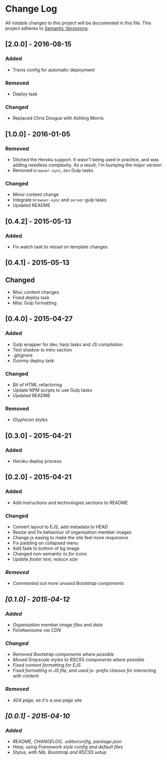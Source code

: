 # Change Log
All notable changes to this project will be documented in this file. This project adheres to [Semantic Versioning](http://semver.org/).

## [2.0.0] - 2016-08-15
### Added
- Travis config for automatic deployment 

### Removed
- Deploy task

### Changed
- Replaced Chris Doogue with Ashling Morris

## [1.0.0] - 2016-01-05
### Removed
- Ditched the Heroku support. It wasn't being used in practice, and was adding needless complexity. As a result, I'm bumping the major version
- Removed `browser-sync`, `dev` Gulp tasks

### Changed 
- Minor content change
- Integrate `browser-sync` and `server` gulp tasks
- Updated README

## [0.4.2] - 2015-05-13
### Added
- Fix watch task to reload on template changes

## [0.4.1] - 2015-05-13
## Changed
- Misc content changes
- Fixed deploy task
- Misc Gulp formatting

## [0.4.0] - 2015-04-27
### Added
- Gulp wrapper for dev, harp tasks and JS compilation
- Text shadow to intro section
- .gitignore
- Dummy deploy task

### Changed
- Bit of HTML refactoring
- Update NPM scripts to use Gulp tasks
- Updated README

### Removed
- Glyphicon styles

## [0.3.0] - 2015-04-21
### Added
- Heroku deploy process

## [0.2.0] - 2015-04-21
### Added
- Add instructions and technologies sections to README

### Changed
- Convert layout to EJS, add metadata to HEAD
- Resize and fix behaviour of organisation member images
- Change js easing to make the site feel more responsive
- Fix padding on collapsed menu
- Add fade to bottom of bg image
- Changed non-semantic <i> to <span> for icons
- Update footer text, reduce size

### Removed
- Commented out more unused Bootstrap components

## [0.1.0] - 2015-04-12
### Added
- Organisation member image files and data
- FontAwesome via CDN

### Changed
- Removed Bootstrap components where possible
- Moved Grayscale styles to RSCSS components where possible
- Fixed content formatting for EJS
- Fixed formatting in JS file, and used js- prefix classes for interacting with content

### Removed
- 404 page, as it's a one page site

## [0.0.1] - 2015-04-10
### Added
- README, CHANGELOG, .editorconfig, package.json
- Harp, using Framework style config and default files
- Stylus, with Nib, Bootstrap and RSCSS setup
